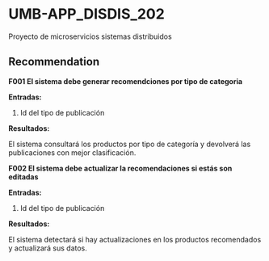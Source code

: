 # UMB-APP_DISDIS_202

Proyecto de microservicios sistemas distribuidos

## Recommendation

**F001 El sistema debe generar recomendciones por tipo de categoria**

**Entradas:**

1. Id del tipo de publicación

**Resultados:**

El sistema consultará los productos por tipo de categoría y devolverá las publicaciones con mejor clasificación.

**F002 El sistema debe actualizar la recomendaciones si estás son editadas**

**Entradas:**

1. Id del tipo de publicación

**Resultados:**

El sistema detectará si hay actualizaciones en los productos recomendados y actualizará sus datos.